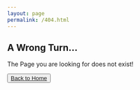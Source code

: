 ```yaml
---
layout: page
permalink: /404.html
---
```

<h2>A Wrong Turn...</h2>
<p>The Page you are looking for does not exist!</p>

<button class="btn btn-lg btn-default"><a href="/">Back to Home</a></button>
